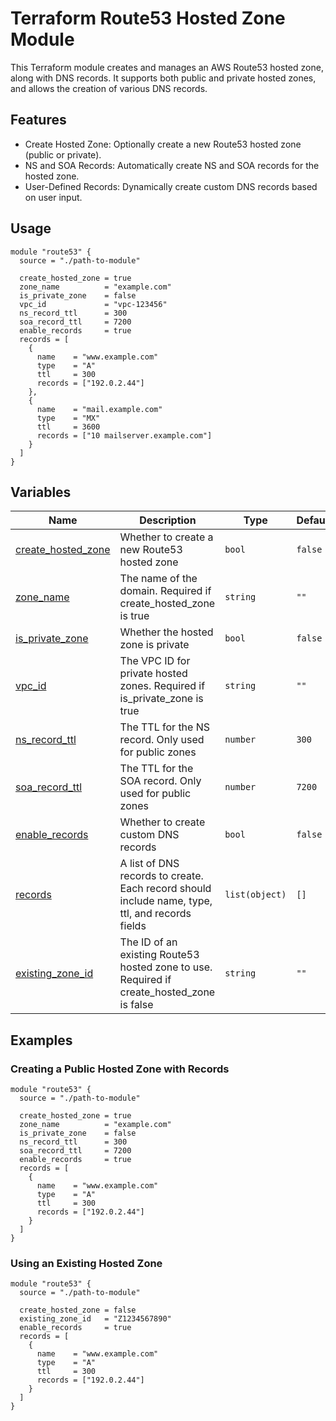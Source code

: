 # Terraform Route53 Hosted Zone Module

This Terraform module creates and manages an AWS Route53 hosted zone, along with DNS records. It supports both public and private hosted zones, and allows the creation of various DNS records.

## Features
- Create Hosted Zone: Optionally create a new Route53 hosted zone (public or private).
- NS and SOA Records: Automatically create NS and SOA records for the hosted zone.
- User-Defined Records: Dynamically create custom DNS records based on user input.

## Usage

```hcl
module "route53" {
  source = "./path-to-module"

  create_hosted_zone = true
  zone_name          = "example.com"
  is_private_zone    = false
  vpc_id             = "vpc-123456"
  ns_record_ttl      = 300
  soa_record_ttl     = 7200
  enable_records     = true
  records = [
    {
      name    = "www.example.com"
      type    = "A"
      ttl     = 300
      records = ["192.0.2.44"]
    },
    {
      name    = "mail.example.com"
      type    = "MX"
      ttl     = 3600
      records = ["10 mailserver.example.com"]
    }
  ]
}

```

## Variables

| Name | Description | Type | Default | Required |
|------|-------------|------|---------|:--------:|
| <a name="input_create_hosted_zone"></a> [create\_hosted\_zone](#input\_create\_hosted\_zone) | Whether to create a new Route53 hosted zone | `bool` | `false` | no |
| <a name="input_zone_name"></a> [zone\_name](#input\_zone\_name) | The name of the domain. Required if create\_hosted\_zone is true | `string` | `""` | no |
| <a name="input_is_private_zone"></a> [is\_private\_zone](#input\_is\_private\_zone) | Whether the hosted zone is private | `bool` | `false` | no |
| <a name="input_vpc_id"></a> [vpc\_id](#input\_vpc\_id) | The VPC ID for private hosted zones. Required if is\_private\_zone is true | `string` | `""` | no |
| <a name="input_ns_record_ttl"></a> [ns\_record\_ttl](#input\_ns\_record\_ttl) | The TTL for the NS record. Only used for public zones | `number` | `300` | no |
| <a name="input_soa_record_ttl"></a> [soa\_record\_ttl](#input\_soa\_record\_ttl) | The TTL for the SOA record. Only used for public zones | `number` | `7200` | no |
| <a name="input_enable_records"></a> [enable\_records](#input\_enable\_records) | Whether to create custom DNS records | `bool` | `false` | no |
| <a name="input_records"></a> [records](#input\_records) | A list of DNS records to create. Each record should include name, type, ttl, and records fields | `list(object)` | `[]` | no |
| <a name="input_existing_zone_id"></a> [existing\_zone\_id](#input\_existing\_zone\_id) | The ID of an existing Route53 hosted zone to use. Required if create\_hosted\_zone is false | `string` | `""` | no |

## Examples

### Creating a Public Hosted Zone with Records
```hcl
module "route53" {
  source = "./path-to-module"

  create_hosted_zone = true
  zone_name          = "example.com"
  is_private_zone    = false
  ns_record_ttl      = 300
  soa_record_ttl     = 7200
  enable_records     = true
  records = [
    {
      name    = "www.example.com"
      type    = "A"
      ttl     = 300
      records = ["192.0.2.44"]
    }
  ]
}
```

### Using an Existing Hosted Zone
```hcl
module "route53" {
  source = "./path-to-module"

  create_hosted_zone = false
  existing_zone_id   = "Z1234567890"
  enable_records     = true
  records = [
    {
      name    = "www.example.com"
      type    = "A"
      ttl     = 300
      records = ["192.0.2.44"]
    }
  ]
}
```